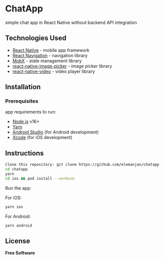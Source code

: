 # ChatApp
simple chat app in React Native without backend API integration

## Technologies Used

- [React Native]('https://reactnative.dev/') - mobile app framework
- [React Navigation]('https://reactnavigation.org/') - navigation library
- [MobX]('https://mobx.js.org/react-integration.html') - state management library
- [react-native-image-picker]('https://github.com/react-native-image-picker/react-native-image-picker') - image picker library
- [react-native-video]('https://github.com/react-native-video/react-native-video') - video player library

## Installation
### Prerequisites
app requirements to run:
- [Node.js](https://nodejs.org/) v16+
- [Yarn]('https://yarnpkg.com/')
- [Android Studio]('https://developer.android.com/studio') (for Android development)
- [Xcode]('https://developer.apple.com/xcode/') (for iOS development)

## Instructions
```sh
Clone this repository: git clone https://github.com/elemanjan/chatapp
cd chatapp
yarn
cd ios && pod install --verbose
```
Run the app:

For iOS: 
```sh 
yarn ios 
```
For Android: 
```sh
yarn android
```

## License

**Free Software**
